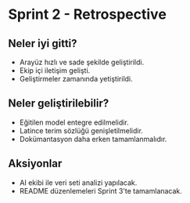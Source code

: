 # Sprint 2 - Retrospective

## Neler iyi gitti?
- Arayüz hızlı ve sade şekilde geliştirildi.
- Ekip içi iletişim gelişti.
- Geliştirmeler zamanında yetiştirildi.

## Neler geliştirilebilir?
- Eğitilen model entegre edilmelidir.
- Latince terim sözlüğü genişletilmelidir.
- Dokümantasyon daha erken tamamlanmalıdır.

## Aksiyonlar
- AI ekibi ile veri seti analizi yapılacak.
- README düzenlemeleri Sprint 3'te tamamlanacak.
